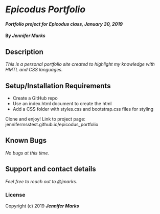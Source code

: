 # _Epicodus Portfolio_

#### _Portfolio project for Epicodus class, January 30, 2019_

#### By _**Jennifer Marks**_

## Description

_This is a personal portfolio site created to highlight my knowledge with HMTL and CSS languages._

## Setup/Installation Requirements

* Create a GitHub repo
* Use an index.html document to create the html
* Add a CSS folder with styles.css and bootstrap.css files for styling

Clone and enjoy! Link to project page: jennifermsstest.github.io/epicodus_portfolio

## Known Bugs

_No bugs at this time._

## Support and contact details

_Feel free to reach out to @jmarks._


### License

Copyright (c) 2019 **_Jennifer Marks_**
